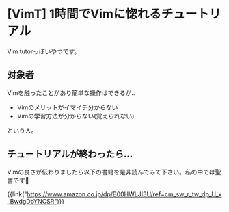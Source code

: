 # [VimT] 1時間でVimに惚れるチュートリアル


Vim tutorっぽいやつです。


対象者
------

Vimを触ったことがあり簡単な操作はできるが..

* Vimのメリットがイマイチ分からない
* Vimの学習方法が分からない(覚えられない)

という人。


チュートリアルが終わったら...
-----------------------------

Vimの良さが伝わりましたら以下の書籍を是非読んでみて下さい。私の中では聖書です🙏

{{link("https://www.amazon.co.jp/dp/B00HWLJI3U/ref=cm_sw_r_tw_dp_U_x_BwdgDbYNCSR")}}

